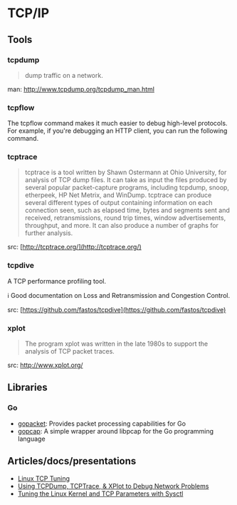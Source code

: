 # TCP/IP

## Tools

### tcpdump
> dump traffic on a network.

man: http://www.tcpdump.org/tcpdump_man.html

### tcpflow
The tcpflow command makes it much easier to debug high-level protocols. For example, if you're debugging an HTTP client, you can run the following command.

### tcptrace
> tcptrace is a tool written by Shawn Ostermann at Ohio University, for analysis of TCP dump files. It can take as input the files produced by several popular packet-capture programs, including tcpdump, snoop, etherpeek, HP Net Metrix, and WinDump. tcptrace can produce several different types of output containing information on each connection seen, such as elapsed time, bytes and segments sent and received, retransmissions, round trip times, window advertisements, throughput, and more. It can also produce a number of graphs for further analysis.

src: [http://tcptrace.org/](http://tcptrace.org/)

### tcpdive
A TCP performance profiling tool.

:information_source: Good documentation on Loss and Retransmission and Congestion Control.

src: [https://github.com/fastos/tcpdive](https://github.com/fastos/tcpdive)

### xplot
> The program xplot was written in the late 1980s to support the analysis of TCP packet traces. 

src: http://www.xplot.org/

## Libraries
### Go
* [gopacket](https://github.com/google/gopacket): Provides packet processing capabilities for Go
* [gopcap](https://github.com/akrennmair/gopcap): A simple wrapper around libpcap for the Go programming language

## Articles/docs/presentations
* [Linux TCP Tuning](http://www.linux-admins.net/2010/09/linux-tcp-tuning.html)
* [Using TCPDump, TCPTrace, & XPlot to Debug Network Problems](./assets/20131016-TCPDumpTracePlot)
* [Tuning the Linux Kernel and TCP Parameters with Sysctl
](http://www.queryadmin.com/1654/tuning-linux-kernel-tcp-parameters-sysctl/)
